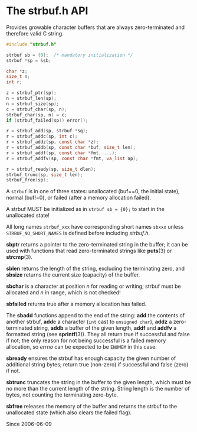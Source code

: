 # The strbuf.h API

Provides growable character buffers that are always
zero-terminated and therefore valid C string.

```C
#include "strbuf.h"

strbuf sb = {0};  /* mandatory initialization */
strbuf *sp = &sb;

char *z;
size_t n;
int r;

z = strbuf_ptr(sp);
n = strbuf_len(sp);
n = strbuf_size(sp);
c = strbuf_char(sp, n);
strbuf_char(sp, n) = c;
if (strbuf_failed(sp)) error();

r = strbuf_add(sp, strbuf *sq);
r = strbuf_addc(sp, int c);
r = strbuf_addz(sp, const char *z);
r = strbuf_addb(sp, const char *buf, size_t len);
r = strbuf_addf(sp, const char *fmt, ...);
r = strbuf_addfv(sp, const char *fmt, va_list ap);

r = strbuf_ready(sp, size_t dlen);
strbuf_trunc(sp, size_t len);
strbuf_free(sp);
```

A `strbuf` is in one of three states: unallocated
(buf==0, the initial state), normal (buf!=0), or
failed (after a memory allocation failed).

A strbuf MUST be initialized as in `strbuf sb = {0};`
to start in the unallocated state!

All long names `strbuf_xxx` have corresponding short
names `sbxxx` unless `STRBUF_NO_SHORT_NAMES` is
defined before including *strbuf.h*.

**sbptr** returns a pointer to the zero-terminated
string in the buffer; it can be used with functions
that read zero-terminated strings like **puts**(3)
or **strcmp**(3).

**sblen** returns the length of the string, excluding
the terminating zero, and **sbsize** returns the current
size (capacity) of the buffer.

**sbchar** is a character at position *n* for reading
or writing; strbuf must be allocated and *n* in range,
which is not checked!

**sbfailed** returns true after a memory allocation
has failed.

The **sbadd** functions append to the end of the string:
**add** the contents of another strbuf,
**addc** a character (`int` cast to `unsigned char`),
**addz** a zero-terminated string,
**addb** a buffer of the given length,
**addf** and **addfv** a formatted string (see **sprintf**(3)).
They all return true if successful and false if not;
the only reason for not being successful is a failed
memory allocation, so *errno* can be expected to be
`ENOMEM` in this case.

**sbready** ensures the strbuf has enough capacity
the given number of additional string bytes; return
true (non-zero) if successful and false (zero) if not.

**sbtrunc** truncates the string in the buffer to the
given length, which must be no more than the current
length of the string. String length is the number of
bytes, not counting the terminating zero-byte.

**sbfree** releases the memory of the buffer and returns
the strbuf to the unallocated state (which also clears
the failed flag).

Since 2006-06-09

